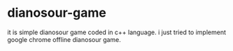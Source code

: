 # dianosour-game
it is simple dianosour game coded in c++ language. 
i just tried to implement google chrome offline dianosour game.






















